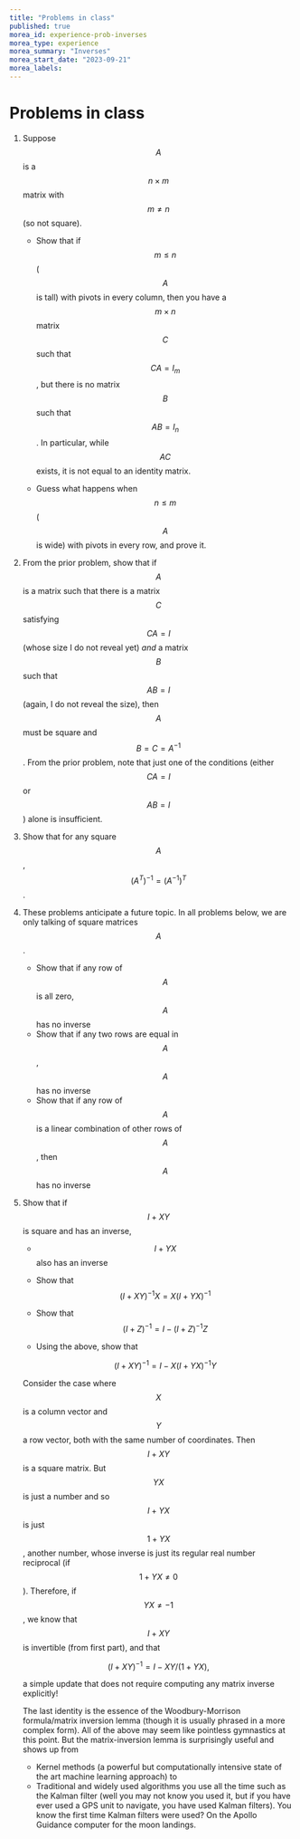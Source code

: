 ```yaml
---
title: "Problems in class"
published: true
morea_id: experience-prob-inverses
morea_type: experience
morea_summary: "Inverses"
morea_start_date: "2023-09-21"
morea_labels:
---
```


# Problems in class

1. Suppose $$A$$ is a $$n\times m$$ matrix with $$m\ne n$$ (so not square). 

	* Show that if $$m \le n$$ ($$A$$ is tall) with pivots in every
      column, then you have a $$m\times n$$ matrix $$C$$ such that $$CA = I_m$$,
	  but there is no matrix $$B$$ such that $$AB =I_n$$. In particular, while
	  $$AC$$ exists, it is not equal to an identity matrix.

	* Guess what happens when $$n\le m$$ ($$A$$ is wide) with pivots
      in every row, and prove it.

2. From the prior problem, show that if $$A$$ is a matrix such that
   there is a matrix $$C$$ satisfying $$CA =I$$ (whose size I do not
   reveal yet) _and_ a matrix $$B$$ such that $$AB=I$$ (again, I
   do not reveal the size), then $$A$$ must be square and
   $$B=C=A^{-1}$$. From the prior problem, note that just one of the
   conditions (either $$CA=I$$ or $$AB=I$$) alone is insufficient.

3. Show that for any square $$A$$, $$(A^T)^{-1} = (A^{-1})^T$$.

4. These problems anticipate a future topic. In all problems below,
   we are only talking of square matrices $$A$$.
   * Show that if any row of $$A$$ is all zero, $$A$$ has no inverse
   * Show that if any two rows are equal in $$A$$, $$A$$ has no inverse
   * Show that if any row of $$A$$ is a linear combination of other rows
	 of $$A$$, then $$A$$ has no inverse
	 
5. Show that if $$I+XY$$ is square and has an inverse, 
   * $$I+YX$$ also has an inverse 
   * Show that $$(I+XY)^{-1}X = X(I+YX)^{-1}$$
   * Show that $$(I+Z)^{-1} = I - (I+Z)^{-1} Z$$
   * Using the above, show that
   
      $$(I+XY)^{-1} = I - X(I+YX)^{-1}Y $$
   
   Consider the case where $$X$$ is a column vector and $$Y$$ a row
   vector, both with the same number of coordinates. Then $$I+XY$$ is
   a square matrix. But $$YX$$ is just a number and so $$I+YX$$ is
   just $$1+YX$$, another number, whose inverse is just its regular
   real number reciprocal (if $$1+YX\ne 0$$). Therefore, if $$YX\ne
   -1$$, we know that $$I+XY$$ is invertible (from first part), and
   that 
   
   $$(I+XY)^{-1} = I - XY/(1+ YX),$$ 
   
   a simple update that does not require computing any matrix inverse
   explicitly!
   
   The last identity is the essence of the Woodbury-Morrison
   formula/matrix inversion lemma (though it is usually phrased in a
   more complex form).  All of the above may seem like pointless
   gymnastics at this point. But the matrix-inversion lemma is
   surprisingly useful and shows up from
    * Kernel methods (a powerful but computationally intensive state
   of the art machine learning approach) to
    * Traditional and widely used algorithms you use all the time such
   as the Kalman filter (well you may not know you used it, but if you
   have ever used a GPS unit to navigate, you have used Kalman
   filters). You know the first time Kalman filters were used? On the 
   Apollo Guidance computer for the moon landings. 
   
